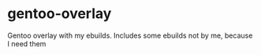 # gentoo-overlay
Gentoo overlay with my ebuilds. Includes some ebuilds not by me, because I need them

